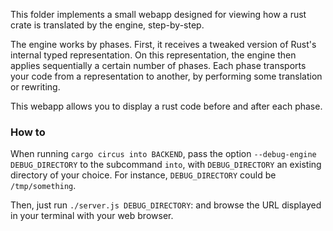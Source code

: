 This folder implements a small webapp designed for viewing how a rust
crate is translated by the engine, step-by-step.

The engine works by phases. First, it receives a tweaked version of
Rust's internal typed representation. On this representation, the
engine then applies sequentially a certain number of phases. Each
phase transports your code from a representation to another, by
performing some translation or rewriting.

This webapp allows you to display a rust code before and after each
phase.

### How to
When running `cargo circus into BACKEND`, pass the option
`--debug-engine DEBUG_DIRECTORY` to the subcommand `into`, with
`DEBUG_DIRECTORY` an existing directory of your choice. For instance,
`DEBUG_DIRECTORY` could be `/tmp/something`.

Then, just run `./server.js DEBUG_DIRECTORY`: and browse the URL
displayed in your terminal with your web browser.

